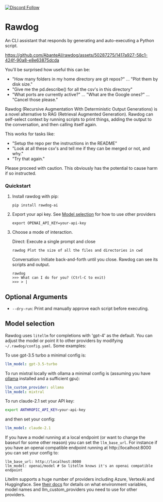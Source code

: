 [![Discord Follow](https://dcbadge.vercel.app/api/server/XbPdxAMJte?style=flat)](https://discord.gg/zbvd9qx9Pb)

# Rawdog

An CLI assistant that responds by generating and auto-executing a Python script. 

https://github.com/AbanteAI/rawdog/assets/50287275/1417a927-58c1-424f-90a8-e8e63875dcda

You'll be surprised how useful this can be:
- "How many folders in my home directory are git repos?" ... "Plot them by disk size."
- "Give me the pd.describe() for all the csv's in this directory"
- "What ports are currently active?" ... "What are the Google ones?" ... "Cancel those please."

Rawdog (Recursive Augmentation With Deterministic Output Generations) is a novel alternative to RAG
(Retrieval Augmented Generation). Rawdog can self-select context by running scripts to print things,
adding the output to the conversation, and then calling itself again. 

This works for tasks like:
- "Setup the repo per the instructions in the README"
- "Look at all these csv's and tell me if they can be merged or not, and why."
- "Try that again."

Please proceed with caution. This obviously has the potential to cause harm if so instructed.

### Quickstart
1. Install rawdog with pip:
    ```
    pip install rawdog-ai
    ```

2. Export your api key. See [Model selection](#model-selection) for how to use other providers

    ```
    export OPENAI_API_KEY=your-api-key
    ```

3. Choose a mode of interaction.

    Direct: Execute a single prompt and close
    ```
    rawdog Plot the size of all the files and directories in cwd
    ```
    
    Conversation: Initiate back-and-forth until you close. Rawdog can see its scripts and output.
    ```
    rawdog
    >>> What can I do for you? (Ctrl-C to exit)
    >>> > |
    ```

## Optional Arguments
* `--dry-run`: Print and manually approve each script before executing.

## Model selection
Rawdog uses `litellm` for completions with 'gpt-4' as the default. You can adjust the model or
point it to other providers by modifying `~/.rawdog/config.yaml`. Some examples:

To use gpt-3.5 turbo a minimal config is:
```yaml
llm_model: gpt-3.5-turbo
```

To run mixtral locally with ollama a minimal config is (assuming you have [ollama](https://ollama.ai/)
installed and a sufficient gpu):
```yaml
llm_custom_provider: ollama
llm_model: mixtral
```

To run claude-2.1 set your API key:
```bash
export ANTHROPIC_API_KEY=your-api-key
```
and then set your config:
```yaml
llm_model: claude-2.1
```

If you have a model running at a local endpoint (or want to change the baseurl for some other reason)
you can set the `llm_base_url`. For instance if you have an openai compatible endpoint running at
http://localhost:8000 you can set your config to:
```
llm_base_url: http://localhost:8000
llm_model: openai/model # So litellm knows it's an openai compatible endpoint
```

Litellm supports a huge number of providers including Azure, VertexAi and Huggingface. See
[their docs](https://docs.litellm.ai/docs/) for details on what environment variables, model names
and llm_custom_providers you need to use for other providers.
